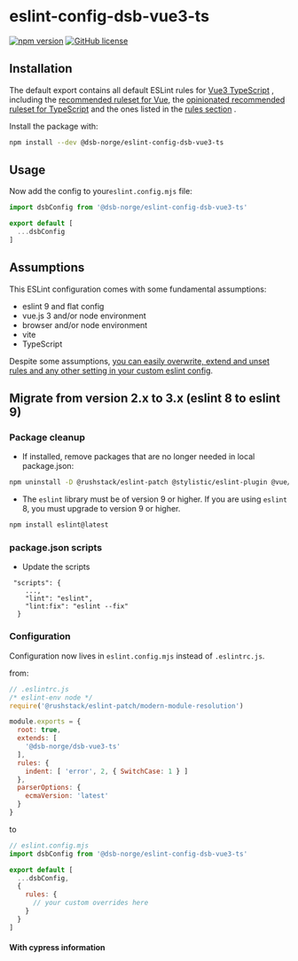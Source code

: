 # eslint-config-dsb-vue3-ts

[![npm version](https://badge.fury.io/js/%40dsb-norge%2Feslint-config-dsb-vue3-ts.svg)](https://badge.fury.io/js/%40dsb-norge%2Feslint-config-dsb-vue3-ts)
[![GitHub license](https://img.shields.io/npm/l/@dsb-norge/eslint-config-dsb-vue3-ts)](https://github.com/dsb-norge/eslint-config-dsb-vue3-ts/blob/master/LICENSE.md)

## Installation

The default export contains all default ESLint rules for [Vue3 TypeScript](https://github.com/vuejs/eslint-config-typescript) , including
the [recommended ruleset for Vue](https://eslint.vuejs.org/), the [opinionated recommended ruleset for TypeScript](https://github.com/typescript-eslint/typescript-eslint/blob/main/docs/linting/CONFIGS.md)
and the ones listed in the [rules section](https://github.com/dsb-norge/eslint-config-dsb-vue3-ts/blob/master/index.js) .

Install the package with:

```sh
npm install --dev @dsb-norge/eslint-config-dsb-vue3-ts
```

## Usage

Now add the config to your`eslint.config.mjs` file:

```js
import dsbConfig from '@dsb-norge/eslint-config-dsb-vue3-ts'

export default [
  ...dsbConfig
]
```

## Assumptions

This ESLint configuration comes with some fundamental assumptions:

- eslint 9 and flat config
- vue.js 3 and/or node environment
- browser and/or node environment
- vite
- TypeScript

Despite some assumptions, [you can easily overwrite, extend and unset
rules and any other setting in your custom eslint config](https://eslint.org/docs/latest/use/configure/).


## Migrate from version 2.x to 3.x (eslint 8 to eslint 9)

### Package cleanup

- If installed, remove packages that are no longer needed in local package.json:
```sh
npm uninstall -D @rushstack/eslint-patch @stylistic/eslint-plugin @vue/eslint-config-typescript eslint-plugin-vue eslint-plugin-vuejs-accessibility
```
- The `eslint` library must be of version 9 or higher. If you are using `eslint` 8, you must upgrade to version 9 or higher.


```sh
npm install eslint@latest
```


### package.json scripts

- Update the scripts

```
 "scripts": {
    ...,
    "lint": "eslint",
    "lint:fix": "eslint --fix"
  }
```

### Configuration
Configuration now lives in `eslint.config.mjs` instead of `.eslintrc.js`.

from:

```js
// .eslintrc.js
/* eslint-env node */
require('@rushstack/eslint-patch/modern-module-resolution')

module.exports = {
  root: true,
  extends: [
    '@dsb-norge/dsb-vue3-ts'
  ],
  rules: {
    indent: [ 'error', 2, { SwitchCase: 1 } ]
  },
  parserOptions: {
    ecmaVersion: 'latest'
  }
}
```

to

```js
// eslint.config.mjs
import dsbConfig from '@dsb-norge/eslint-config-dsb-vue3-ts'

export default [
  ...dsbConfig,
  {
    rules: {
      // your custom overrides here
    }
  }
]


```

#### With cypress information
